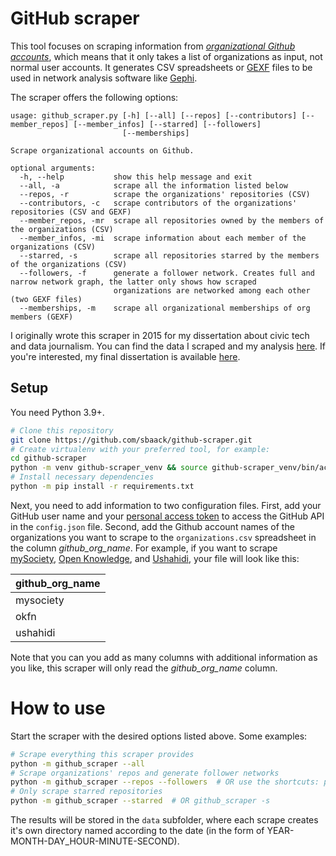 # GitHub scraper

This tool focuses on scraping information from _[organizational Github accounts](https://developer.github.com/v3/orgs/)_, which means that it only takes a list of organizations as input, not normal user accounts. It generates CSV spreadsheets or [GEXF](https://gephi.org/gexf/format/) files to be used in network analysis software like [Gephi](https://gephi.github.io/).

The scraper offers the following options:

```
usage: github_scraper.py [-h] [--all] [--repos] [--contributors] [--member_repos] [--member_infos] [--starred] [--followers]
                         [--memberships]

Scrape organizational accounts on Github.

optional arguments:
  -h, --help           show this help message and exit
  --all, -a            scrape all the information listed below
  --repos, -r          scrape the organizations' repositories (CSV)
  --contributors, -c   scrape contributors of the organizations' repositories (CSV and GEXF)
  --member_repos, -mr  scrape all repositories owned by the members of the organizations (CSV)
  --member_infos, -mi  scrape information about each member of the organizations (CSV)
  --starred, -s        scrape all repositories starred by the members of the organizations (CSV)
  --followers, -f      generate a follower network. Creates full and narrow network graph, the latter only shows how scraped
                       organizations are networked among each other (two GEXF files)
  --memberships, -m    scrape all organizational memberships of org members (GEXF)
```

I originally wrote this scraper in 2015 for my dissertation about civic tech and data journalism. You can find the data I scraped and my analysis [here](https://sbaack.com/blog/scraping-the-global-civic-tech-community-on-github-part-2.html). If you're interested, my final dissertation is available [here](https://research.rug.nl/en/publications/knowing-what-counts-how-journalists-and-civic-technologists-use-a).

## Setup

You need Python 3.9+.

```bash
# Clone this repository
git clone https://github.com/sbaack/github-scraper.git
# Create virtualenv with your preferred tool, for example:
cd github-scraper
python -m venv github-scraper_venv && source github-scraper_venv/bin/activate
# Install necessary dependencies
python -m pip install -r requirements.txt
```

Next, you need to add information to two configuration files. First, add your GitHub user name and your [personal access token](https://github.com/settings/tokens) to access the GitHub API in the `config.json` file. Second, add the Github account names of the organizations you want to scrape to the `organizations.csv` spreadsheet in the column *github_org_name*. For example, if you want to scrape [mySociety](https://github.com/mysociety), [Open Knowledge](https://github.com/okfn), and [Ushahidi](https://github.com/ushahidi), your file will look like this:

| github_org_name |
|:----------------|
| mysociety       |
| okfn            |
| ushahidi        |

Note that you can you add as many columns with additional information as you like, this scraper will only read the *github_org_name* column.

# How to use

Start the scraper with the desired options listed above. Some examples:

```bash
# Scrape everything this scraper provides
python -m github_scraper --all
# Scrape organizations' repos and generate follower networks
python -m github_scraper --repos --followers  # OR use the shortcuts: python -m github_scraper -r -f
# Only scrape starred repositories
python -m github_scraper --starred  # OR github_scraper -s
```

The results will be stored in the `data` subfolder, where each scrape creates it's own directory named according to the date (in the form of YEAR-MONTH-DAY_HOUR-MINUTE-SECOND).
